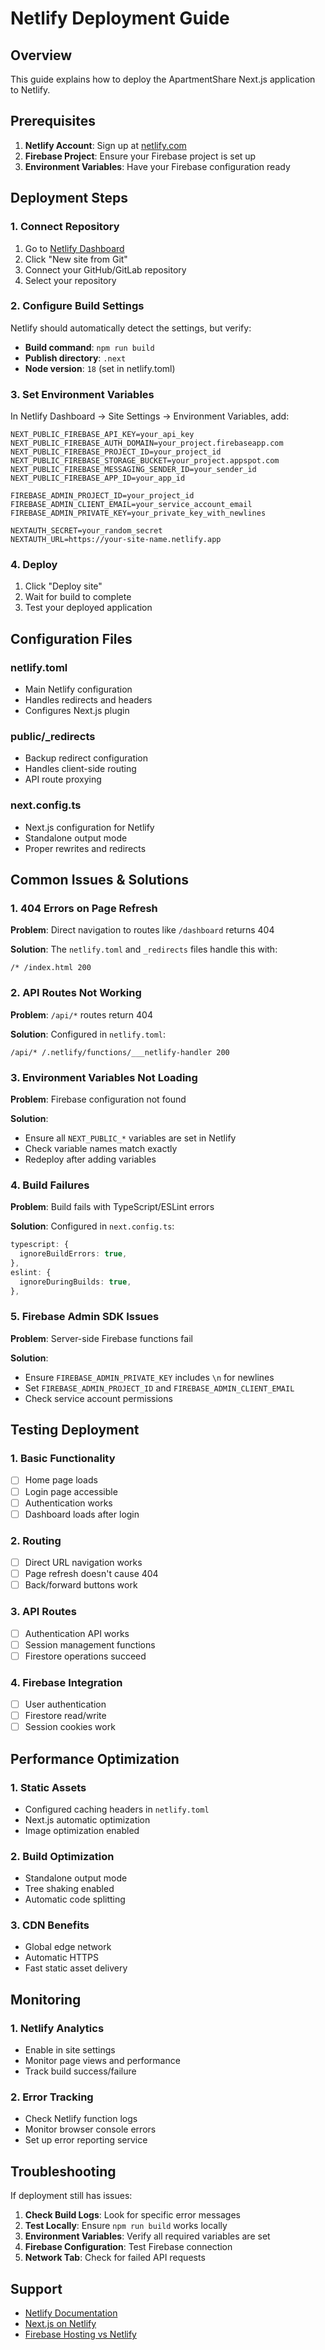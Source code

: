 # Netlify Deployment Guide

## Overview

This guide explains how to deploy the ApartmentShare Next.js application to Netlify.

## Prerequisites

1. **Netlify Account**: Sign up at [netlify.com](https://netlify.com)
2. **Firebase Project**: Ensure your Firebase project is set up
3. **Environment Variables**: Have your Firebase configuration ready

## Deployment Steps

### 1. Connect Repository

1. Go to [Netlify Dashboard](https://app.netlify.com)
2. Click "New site from Git"
3. Connect your GitHub/GitLab repository
4. Select your repository

### 2. Configure Build Settings

Netlify should automatically detect the settings, but verify:

- **Build command**: `npm run build`
- **Publish directory**: `.next`
- **Node version**: `18` (set in netlify.toml)

### 3. Set Environment Variables

In Netlify Dashboard → Site Settings → Environment Variables, add:

```
NEXT_PUBLIC_FIREBASE_API_KEY=your_api_key
NEXT_PUBLIC_FIREBASE_AUTH_DOMAIN=your_project.firebaseapp.com
NEXT_PUBLIC_FIREBASE_PROJECT_ID=your_project_id
NEXT_PUBLIC_FIREBASE_STORAGE_BUCKET=your_project.appspot.com
NEXT_PUBLIC_FIREBASE_MESSAGING_SENDER_ID=your_sender_id
NEXT_PUBLIC_FIREBASE_APP_ID=your_app_id

FIREBASE_ADMIN_PROJECT_ID=your_project_id
FIREBASE_ADMIN_CLIENT_EMAIL=your_service_account_email
FIREBASE_ADMIN_PRIVATE_KEY=your_private_key_with_newlines

NEXTAUTH_SECRET=your_random_secret
NEXTAUTH_URL=https://your-site-name.netlify.app
```

### 4. Deploy

1. Click "Deploy site"
2. Wait for build to complete
3. Test your deployed application

## Configuration Files

### netlify.toml

- Main Netlify configuration
- Handles redirects and headers
- Configures Next.js plugin

### public/\_redirects

- Backup redirect configuration
- Handles client-side routing
- API route proxying

### next.config.ts

- Next.js configuration for Netlify
- Standalone output mode
- Proper rewrites and redirects

## Common Issues & Solutions

### 1. 404 Errors on Page Refresh

**Problem**: Direct navigation to routes like `/dashboard` returns 404

**Solution**: The `netlify.toml` and `_redirects` files handle this with:

```
/* /index.html 200
```

### 2. API Routes Not Working

**Problem**: `/api/*` routes return 404

**Solution**: Configured in `netlify.toml`:

```
/api/* /.netlify/functions/___netlify-handler 200
```

### 3. Environment Variables Not Loading

**Problem**: Firebase configuration not found

**Solution**:

- Ensure all `NEXT_PUBLIC_*` variables are set in Netlify
- Check variable names match exactly
- Redeploy after adding variables

### 4. Build Failures

**Problem**: Build fails with TypeScript/ESLint errors

**Solution**: Configured in `next.config.ts`:

```typescript
typescript: {
  ignoreBuildErrors: true,
},
eslint: {
  ignoreDuringBuilds: true,
},
```

### 5. Firebase Admin SDK Issues

**Problem**: Server-side Firebase functions fail

**Solution**:

- Ensure `FIREBASE_ADMIN_PRIVATE_KEY` includes `\n` for newlines
- Set `FIREBASE_ADMIN_PROJECT_ID` and `FIREBASE_ADMIN_CLIENT_EMAIL`
- Check service account permissions

## Testing Deployment

### 1. Basic Functionality

- [ ] Home page loads
- [ ] Login page accessible
- [ ] Authentication works
- [ ] Dashboard loads after login

### 2. Routing

- [ ] Direct URL navigation works
- [ ] Page refresh doesn't cause 404
- [ ] Back/forward buttons work

### 3. API Routes

- [ ] Authentication API works
- [ ] Session management functions
- [ ] Firestore operations succeed

### 4. Firebase Integration

- [ ] User authentication
- [ ] Firestore read/write
- [ ] Session cookies work

## Performance Optimization

### 1. Static Assets

- Configured caching headers in `netlify.toml`
- Next.js automatic optimization
- Image optimization enabled

### 2. Build Optimization

- Standalone output mode
- Tree shaking enabled
- Automatic code splitting

### 3. CDN Benefits

- Global edge network
- Automatic HTTPS
- Fast static asset delivery

## Monitoring

### 1. Netlify Analytics

- Enable in site settings
- Monitor page views and performance
- Track build success/failure

### 2. Error Tracking

- Check Netlify function logs
- Monitor browser console errors
- Set up error reporting service

## Troubleshooting

If deployment still has issues:

1. **Check Build Logs**: Look for specific error messages
2. **Test Locally**: Ensure `npm run build` works locally
3. **Environment Variables**: Verify all required variables are set
4. **Firebase Configuration**: Test Firebase connection
5. **Network Tab**: Check for failed API requests

## Support

- [Netlify Documentation](https://docs.netlify.com)
- [Next.js on Netlify](https://docs.netlify.com/integrations/frameworks/next-js/)
- [Firebase Hosting vs Netlify](https://firebase.google.com/docs/hosting)
